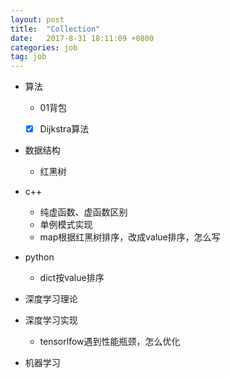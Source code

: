 ```yaml
---
layout: post
title:  "Collection"
date:   2017-8-31 18:11:09 +0800
categories: job
tag: job
---
```


- 算法
    - 01背包
    - [x] Dijkstra算法


- 数据结构
    - 红黑树


- c++
    - 纯虚函数、虚函数区别
    - 单例模式实现
    - map根据红黑树排序，改成value排序，怎么写


- python
    - dict按value排序

- 深度学习理论

- 深度学习实现
    - tensorlfow遇到性能瓶颈，怎么优化

- 机器学习
